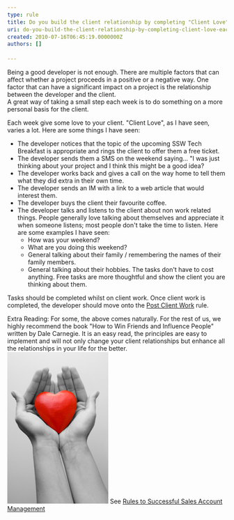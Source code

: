 ```yaml
---
type: rule
title: Do you build the client relationship by completing "Client Love" each week? (aka Customer Love)
uri: do-you-build-the-client-relationship-by-completing-client-love-each-week-aka-customer-love
created: 2010-07-16T06:45:19.0000000Z
authors: []

---
```


Being a good developer is not enough. There are multiple factors that can affect whether a project proceeds in a positive or a negative way. One factor that can have a significant impact on a project is the relationship between the developer and the client.  
A great way of taking a small step each week is to do something on a more personal basis for the client.

Each week give some love to your client. "Client Love", as I have seen, varies a lot. Here are some things I have seen:

- The developer notices that the topic of the upcoming SSW Tech Breakfast is appropriate and rings the client to offer them a free ticket.
- The developer sends them a SMS on the weekend saying... "I was just thinking about your project and I think this might be a good idea?
- The developer works back and gives a call on the way home to tell them what they did extra in their own time.
- The developer sends an IM with a link to a web article that would interest them.
- The developer buys the client their favourite coffee.
- The developer talks and listens to the client about non work related things. People generally love talking about themselves and appreciate it when someone listens; most people don't take the time to listen. Here are some examples I have seen:
    - How was your weekend?
    - What are you doing this weekend?
    - General talking about their family / remembering the names of their family members.
    - General talking about their hobbies.
The tasks don't have to cost anything. Free tasks are more thoughtful and show the client you are thinking about them.

Tasks should be completed whilst on client work. Once client work is completed, the developer should move onto the [Post Client Work](/Pages/Rules-to-Better-Software-Consultants---Dealing-with-Clients.aspx) rule.

Extra Reading: For some, the above comes naturally. For the rest of us, we highly recommend the book "How to Win Friends and Influence People" written by Dale Carnegie. It is an easy read, the principles are easy to implement and will not only change your client relationships but enhance all the relationships in your life for the better.
![](LoveClientsImage.jpg) 
See [Rules to Successful Sales Account Management](/do-you-review-your-team-are-giving-＂client-love＂-to-your-customer-every-friday)
